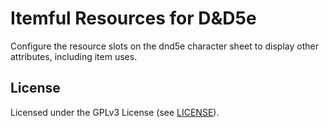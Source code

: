 # Itemful Resources for D&D5e

Configure the resource slots on the dnd5e character sheet to display other attributes, including item uses.

## License

Licensed under the GPLv3 License (see [LICENSE](LICENSE)).
